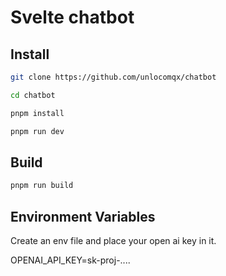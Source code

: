 # Svelte chatbot

## Install

```bash
git clone https://github.com/unlocomqx/chatbot

cd chatbot

pnpm install

pnpm run dev
```

## Build

```bash
pnpm run build
```

## Environment Variables

Create an env file and place your open ai key in it. 

OPENAI_API_KEY=sk-proj-....


